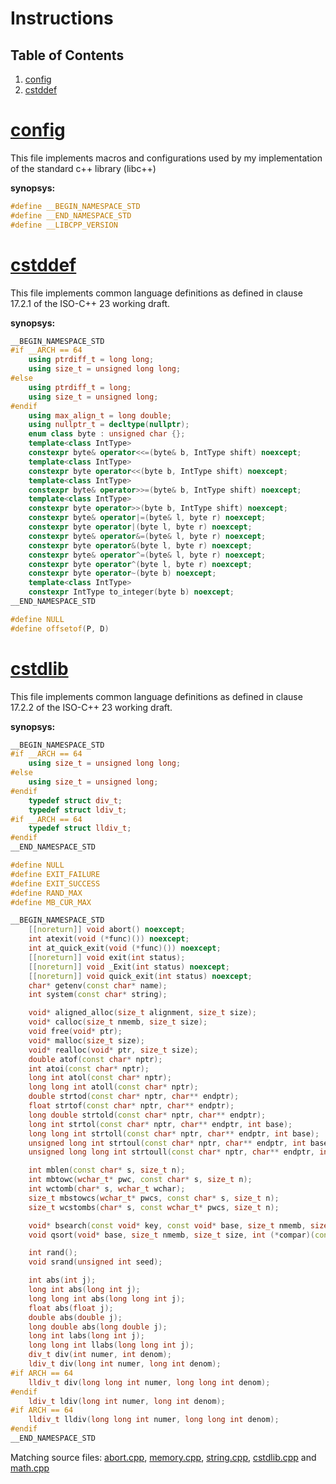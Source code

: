 # Instructions 
## Table of Contents
1. [config](#config)
2. [cstddef](#cstddef)

# [config](../../core-compiler-collection/libc++/include/config)

This file implements macros and configurations used by my implementation of the standard c++ library (libc++)

**synopsys:**

```c++
#define __BEGIN_NAMESPACE_STD
#define __END_NAMESPACE_STD
#define __LIBCPP_VERSION
 ```

# [cstddef](../../core-compiler-collection/libc++/include/cstddef)

This file implements common language definitions as defined in clause 17.2.1 of the ISO-C++ 23 working draft.

**synopsys:**

```c++
__BEGIN_NAMESPACE_STD
#if __ARCH == 64
	using ptrdiff_t = long long;
	using size_t = unsigned long long;
#else
	using ptrdiff_t = long;
	using size_t = unsigned long;
#endif
	using max_align_t = long double;
	using nullptr_t = decltype(nullptr);
	enum class byte : unsigned char {};
	template<class IntType>
	constexpr byte& operator<<=(byte& b, IntType shift) noexcept;
	template<class IntType>
	constexpr byte operator<<(byte b, IntType shift) noexcept;
	template<class IntType>
	constexpr byte& operator>>=(byte& b, IntType shift) noexcept;
	template<class IntType>
	constexpr byte operator>>(byte b, IntType shift) noexcept;
	constexpr byte& operator|=(byte& l, byte r) noexcept;
	constexpr byte operator|(byte l, byte r) noexcept;
	constexpr byte& operator&=(byte& l, byte r) noexcept;
	constexpr byte operator&(byte l, byte r) noexcept;
	constexpr byte& operator^=(byte& l, byte r) noexcept;
	constexpr byte operator^(byte l, byte r) noexcept;
	constexpr byte operator~(byte b) noexcept;
	template<class IntType>
	constexpr IntType to_integer(byte b) noexcept;
__END_NAMESPACE_STD

#define NULL
#define offsetof(P, D)
```

# [cstdlib](../../core-compiler-collection/libc++/include/cstddef)

This file implements common language definitions as defined in clause 17.2.2 of the ISO-C++ 23 working draft.

**synopsys:**

```c++
__BEGIN_NAMESPACE_STD
#if __ARCH == 64
	using size_t = unsigned long long;
#else
	using size_t = unsigned long;
#endif
	typedef struct div_t;
	typedef struct ldiv_t;
#if __ARCH == 64
	typedef struct lldiv_t;
#endif
__END_NAMESPACE_STD

#define NULL
#define EXIT_FAILURE
#define EXIT_SUCCESS
#define RAND_MAX
#define MB_CUR_MAX

__BEGIN_NAMESPACE_STD
	[[noreturn]] void abort() noexcept;
	int atexit(void (*func)()) noexcept;
	int at_quick_exit(void (*func)()) noexcept;
	[[noreturn]] void exit(int status);
	[[noreturn]] void _Exit(int status) noexcept;
	[[noreturn]] void quick_exit(int status) noexcept;
	char* getenv(const char* name);
	int system(const char* string);

	void* aligned_alloc(size_t alignment, size_t size);
	void* calloc(size_t nmemb, size_t size);
	void free(void* ptr);
	void* malloc(size_t size);
	void* realloc(void* ptr, size_t size);
	double atof(const char* nptr);
	int atoi(const char* nptr);
	long int atol(const char* nptr);
	long long int atoll(const char* nptr);
	double strtod(const char* nptr, char** endptr);
	float strtof(const char* nptr, char** endptr);
	long double strtold(const char* nptr, char** endptr);
	long int strtol(const char* nptr, char** endptr, int base);
	long long int strtoll(const char* nptr, char** endptr, int base);
	unsigned long int strtoul(const char* nptr, char** endptr, int base);
	unsigned long long int strtoull(const char* nptr, char** endptr, int base);

	int mblen(const char* s, size_t n);
	int mbtowc(wchar_t* pwc, const char* s, size_t n);
	int wctomb(char* s, wchar_t wchar);
	size_t mbstowcs(wchar_t* pwcs, const char* s, size_t n);
	size_t wcstombs(char* s, const wchar_t* pwcs, size_t n);

	void* bsearch(const void* key, const void* base, size_t nmemb, size_t size, int (*compar)(const void*, const void*));
	void qsort(void* base, size_t nmemb, size_t size, int (*compar)(const void*, const void*));

	int rand();
	void srand(unsigned int seed);

	int abs(int j);
	long int abs(long int j);
	long long int abs(long long int j);
	float abs(float j);
	double abs(double j);
	long double abs(long double j);
	long int labs(long int j);
	long long int llabs(long long int j);
	div_t div(int numer, int denom);
	ldiv_t div(long int numer, long int denom);
#if ARCH == 64
	lldiv_t div(long long int numer, long long int denom);
#endif
	ldiv_t ldiv(long int numer, long int denom);
#if ARCH == 64
	lldiv_t lldiv(long long int numer, long long int denom);
#endif
__END_NAMESPACE_STD
```

Matching source files: [abort.cpp](language-support/cstdlib/abort.cpp), [memory.cpp](language-support/cstdlib/memory.cpp), [string.cpp](language-support/cstdlib/string.cpp), [cstdlib.cpp](language-support/cstdlib/cstdlib.cpp) and [math.cpp](language-support/cstdlib/math.cpp)

